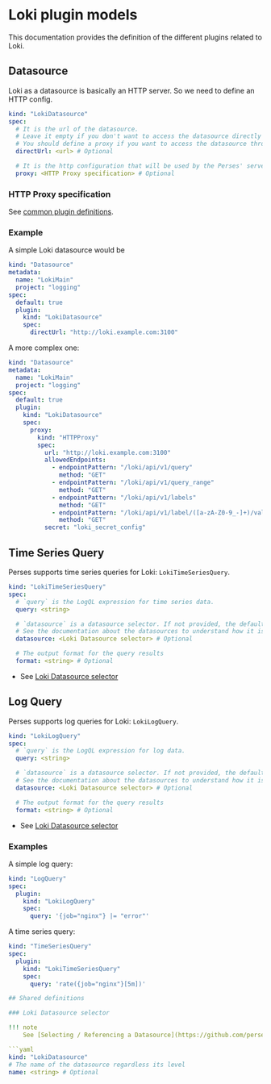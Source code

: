 # Loki plugin models

This documentation provides the definition of the different plugins related to Loki.

## Datasource

Loki as a datasource is basically an HTTP server. So we need to define an HTTP config.

```yaml
kind: "LokiDatasource"
spec:
  # It is the url of the datasource.
  # Leave it empty if you don't want to access the datasource directly from the UI.
  # You should define a proxy if you want to access the datasource through the Perses' server.
  directUrl: <url> # Optional

  # It is the http configuration that will be used by the Perses' server to redirect to the datasource any query sent by the UI.
  proxy: <HTTP Proxy specification> # Optional
```

### HTTP Proxy specification

See [common plugin definitions](https://perses.dev/perses/docs/plugins/common/#http-proxy-specification).

### Example

A simple Loki datasource would be

```yaml
kind: "Datasource"
metadata:
  name: "LokiMain"
  project: "logging"
spec:
  default: true
  plugin:
    kind: "LokiDatasource"
    spec:
      directUrl: "http://loki.example.com:3100"
```

A more complex one:

```yaml
kind: "Datasource"
metadata:
  name: "LokiMain"
  project: "logging"
spec:
  default: true
  plugin:
    kind: "LokiDatasource"
    spec:
      proxy:
        kind: "HTTPProxy"
        spec:
          url: "http://loki.example.com:3100"
          allowedEndpoints:
            - endpointPattern: "/loki/api/v1/query"
              method: "GET"
            - endpointPattern: "/loki/api/v1/query_range"
              method: "GET"
            - endpointPattern: "/loki/api/v1/labels"
              method: "GET"
            - endpointPattern: "/loki/api/v1/label/([a-zA-Z0-9_-]+)/values"
              method: "GET"
          secret: "loki_secret_config"
```

## Time Series Query

Perses supports time series queries for Loki: `LokiTimeSeriesQuery`.

```yaml
kind: "LokiTimeSeriesQuery"
spec:
  # `query` is the LogQL expression for time series data.
  query: <string>

  # `datasource` is a datasource selector. If not provided, the default LokiDatasource is used.
  # See the documentation about the datasources to understand how it is selected.
  datasource: <Loki Datasource selector> # Optional

  # The output format for the query results
  format: <string> # Optional
```

- See [Loki Datasource selector](#loki-datasource-selector)

## Log Query

Perses supports log queries for Loki: `LokiLogQuery`.

```yaml
kind: "LokiLogQuery"
spec:
  # `query` is the LogQL expression for log data.
  query: <string>

  # `datasource` is a datasource selector. If not provided, the default LokiDatasource is used.
  # See the documentation about the datasources to understand how it is selected.
  datasource: <Loki Datasource selector> # Optional

  # The output format for the query results
  format: <string> # Optional
```

- See [Loki Datasource selector](#loki-datasource-selector)

### Examples

A simple log query:

```yaml
kind: "LogQuery"
spec:
  plugin:
    kind: "LokiLogQuery"
    spec:
      query: '{job="nginx"} |= "error"'
```

A time series query:

```yaml
kind: "TimeSeriesQuery"
spec:
  plugin:
    kind: "LokiTimeSeriesQuery"
    spec:
      query: 'rate({job="nginx"}[5m])'

## Shared definitions

### Loki Datasource selector

!!! note
    See [Selecting / Referencing a Datasource](https://github.com/perses/perses/blob/main/docs/api/datasource.md#selecting--referencing-a-datasource)

```yaml
kind: "LokiDatasource"
# The name of the datasource regardless its level
name: <string> # Optional
```